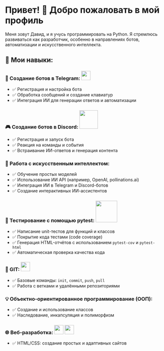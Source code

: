 # Привет! 👋 Добро пожаловать в мой профиль

Меня зовут Давид, и я учусь программировать на Python. Я стремлюсь развиваться как разработчик, особенно в направлениях ботов, автоматизации и искусственного интеллекта.

## 🌟 Мои навыки:

### 🤖 Создание ботов в Telegram: <img src="https://upload.wikimedia.org/wikipedia/commons/8/82/Telegram_logo.svg" width="30">
- ✅ Регистрация и настройка бота  
- ✅ Обработка сообщений и создание клавиатур  
- ✅ Интеграция ИИ для генерации ответов и автоматизации  

### 🎮 Создание ботов в Discord: <img src="https://upload.wikimedia.org/wikipedia/en/9/98/Discord_logo.svg" width="60">
- ✅ Регистрация и запуск бота  
- ✅ Реакция на команды и события  
- ✅ Встраивание ИИ-ответов и генерация контента  

### 🧠 Работа с искусственным интеллектом:
- ✅ Обучение простых моделей  
- ✅ Использование ИИ API (например, OpenAI, pollinations.ai)  
- ✅ Интеграция ИИ в Telegram и Discord-ботов  
- ✅ Создание интерактивных ИИ-ассистентов  

### 🧪 Тестирование с помощью pytest: <img src="https://github.com/user-attachments/assets/ff008eb0-fe3f-4006-a460-ae194994db71" width="70">
- ✅ Написание unit-тестов для функций и классов  
- ✅ Покрытие кода тестами (code coverage)  
- ✅ Генерация HTML-отчётов с использованием `pytest-cov` и `pytest-html`  
- ✅ Автоматическая проверка качества кода 

### 🧰 GIT: <img src="https://git-scm.com/images/logos/downloads/Git-Icon-1788C.svg" width="30">
- ✅ Базовые команды: `init`, `commit`, `push`, `pull`  
- ✅ Работа с ветками и удалёнными репозиториями  

### 💡 Объектно-ориентированное программирование (ООП):
- ✅ Создание и использование классов  
- ✅ Наследование, инкапсуляция и полиморфизм  

### 🌐 Веб-разработка:  <img src="https://upload.wikimedia.org/wikipedia/commons/d/d5/CSS3_logo_and_wordmark.svg" width="30">  <img src="https://upload.wikimedia.org/wikipedia/commons/6/61/HTML5_logo_and_wordmark.svg" width="30">
- ✅ HTML/CSS: создание простых и адаптивных сайтов  

